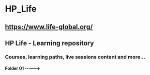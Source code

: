# HP_Life
## https://www.life-global.org/
## HP Life - Learning repository 
### Courses, learning paths, live sessions content and more...

#### Folder 01 -----> 
